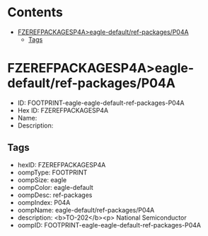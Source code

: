 



Contents
========

* [FZEREFPACKAGESP4A>eagle-default/ref-packages/P04A](#fzerefpackagesp4aeagle-defaultref-packagesp04a)
	* [Tags](#tags)

# FZEREFPACKAGESP4A>eagle-default/ref-packages/P04A

- ID: FOOTPRINT-eagle-eagle-default-ref-packages-P04A
- Hex ID: FZEREFPACKAGESP4A
- Name: 
- Description: 

## Tags

- hexID: FZEREFPACKAGESP4A
- oompType: FOOTPRINT
- oompSize: eagle
- oompColor: eagle-default
- oompDesc: ref-packages
- oompIndex: P04A
- oompName: eagle-default/ref-packages/P04A
- description: &lt;b&gt;TO-202&lt;/b&gt;&lt;p&gt;&#xD;
National Semiconductor
- oompID: FOOTPRINT-eagle-eagle-default-ref-packages-P04A
